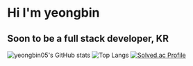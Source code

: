 # Hi I'm yeongbin

## Soon to be a full stack developer, KR

![yeongbin05's GitHub stats](https://github-readme-stats.vercel.app/api?username=yeongbin05&show_icons=true&theme=dark)
![Top Langs](https://github-readme-stats.vercel.app/api/top-langs/?username=yeongbin05&layout=compact&theme=dark)
[![Solved.ac Profile](http://mazassumnida.wtf/api/generate_badge?boj=monahn)](https://solved.ac/monahn)
